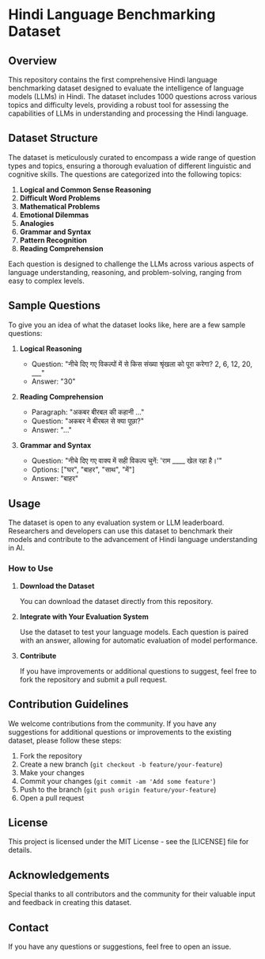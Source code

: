 # Hindi Language Benchmarking Dataset

## Overview

This repository contains the first comprehensive Hindi language benchmarking dataset designed to evaluate the intelligence of language models (LLMs) in Hindi. The dataset includes 1000 questions across various topics and difficulty levels, providing a robust tool for assessing the capabilities of LLMs in understanding and processing the Hindi language.

## Dataset Structure

The dataset is meticulously curated to encompass a wide range of question types and topics, ensuring a thorough evaluation of different linguistic and cognitive skills. The questions are categorized into the following topics:

1. **Logical and Common Sense Reasoning**
2. **Difficult Word Problems**
3. **Mathematical Problems**
4. **Emotional Dilemmas**
5. **Analogies**
6. **Grammar and Syntax**
7. **Pattern Recognition**
8. **Reading Comprehension**

Each question is designed to challenge the LLMs across various aspects of language understanding, reasoning, and problem-solving, ranging from easy to complex levels.

## Sample Questions

To give you an idea of what the dataset looks like, here are a few sample questions:

1. **Logical Reasoning**
   - Question: "नीचे दिए गए विकल्पों में से किस संख्या श्रृंखला को पूरा करेगा? 2, 6, 12, 20, ___"
   - Answer: "30"

2. **Reading Comprehension**
   - Paragraph: "अकबर बीरबल की कहानी ..."
   - Question: "अकबर ने बीरबल से क्या पूछा?"
   - Answer: "..."

3. **Grammar and Syntax**
   - Question: "नीचे दिए गए वाक्य में सही विकल्प चुनें: 'राम ____ खेल रहा है।'"
   - Options: ["घर", "बाहर", "साथ", "में"]
   - Answer: "बाहर"

## Usage

The dataset is open to any evaluation system or LLM leaderboard. Researchers and developers can use this dataset to benchmark their models and contribute to the advancement of Hindi language understanding in AI.

### How to Use

1. **Download the Dataset**

   You can download the dataset directly from this repository.

2. **Integrate with Your Evaluation System**

   Use the dataset to test your language models. Each question is paired with an answer, allowing for automatic evaluation of model performance.

3. **Contribute**

   If you have improvements or additional questions to suggest, feel free to fork the repository and submit a pull request.

## Contribution Guidelines

We welcome contributions from the community. If you have any suggestions for additional questions or improvements to the existing dataset, please follow these steps:

1. Fork the repository
2. Create a new branch (`git checkout -b feature/your-feature`)
3. Make your changes
4. Commit your changes (`git commit -am 'Add some feature'`)
5. Push to the branch (`git push origin feature/your-feature`)
6. Open a pull request

## License

This project is licensed under the MIT License - see the [LICENSE] file for details.

## Acknowledgements

Special thanks to all contributors and the community for their valuable input and feedback in creating this dataset.

## Contact

If you have any questions or suggestions, feel free to open an issue.
